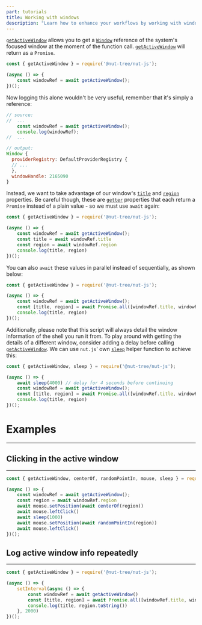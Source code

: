```yaml
---
part: tutorials
title: Working with windows
description: "Learn how to enhance your workflows by working with windows"
---
```


[`getActiveWindow`](https://nut-tree.github.io/apidoc/interfaces/window_api_interface.WindowApi.html#getActiveWindow) allows you to get a [`Window`](https://nut-tree.github.io/apidoc/classes/window_class.Window.html) reference of the system's focused window at the moment of the function call.
[`getActiveWindow`](https://nut-tree.github.io/apidoc/interfaces/window_api_interface.WindowApi.html#getActiveWindow) will return as a `Promise`.

```js {4}
const { getActiveWindow } = require('@nut-tree/nut-js');

(async () => {
    const windowRef = await getActiveWindow();
})();

```
Now logging this alone wouldn't be very useful, remember that it's simply a reference:

```js
// source:
//  ...
    const windowRef = await getActiveWindow();
    console.log(windowRef);
//  ...

// output:
Window {
  providerRegistry: DefaultProviderRegistry {
  // ...
  },
  windowHandle: 2165090
}
```

Instead, we want to take advantage of our window's [`title`](https://nut-tree.github.io/apidoc/classes/window_class.Window.html#title) and [`region`](https://nut-tree.github.io/apidoc/classes/window_class.Window.html#region) properties. Be careful though, these are [`getter`](https://developer.mozilla.org/en-US/docs/Web/JavaScript/Reference/Functions/get) properties that each return a `Promise` instead of a plain value - so we must use `await` again:

```js {5,6}
const { getActiveWindow } = require('@nut-tree/nut-js');

(async () => {
    const windowRef = await getActiveWindow();
    const title = await windowRef.title
    const region = await windowRef.region
    console.log(title, region)
})();
```

You can also `await` these values in parallel instead of sequentially, as shown below:

```js {5}
const { getActiveWindow } = require('@nut-tree/nut-js');

(async () => {
    const windowRef = await getActiveWindow();
    const [title, region] = await Promise.all([windowRef.title, windowRef.region])
    console.log(title, region)
})();
```

Additionally, please note that this script will always detail the window information of the shell you run it from. To play around with getting the details of a different window, consider adding a delay before calling [`getActiveWindow`](https://nut-tree.github.io/apidoc/interfaces/window_api_interface.WindowApi.html#getActiveWindow). We can use `nut.js`' own [`sleep`](https://nut-tree.github.io/apidoc/modules/sleep_function.html) helper function to achieve this:

```js {1,4}
const { getActiveWindow, sleep } = require('@nut-tree/nut-js');

(async () => {
    await sleep(4000) // delay for 4 seconds before continuing
    const windowRef = await getActiveWindow();
    const [title, region] = await Promise.all([windowRef.title, windowRef.region])
    console.log(title, region)
})();
```

# Examples

--- 


## Clicking in the active window

--- 

```js
const { getActiveWindow, centerOf, randomPointIn, mouse, sleep } = require('@nut-tree/nut-js');

(async () => {
    const windowRef = await getActiveWindow();
    const region = await windowRef.region
    await mouse.setPosition(await centerOf(region))
    await mouse.leftClick()
    await sleep(1000)
    await mouse.setPosition(await randomPointIn(region))
    await mouse.leftClick()
})();
```

## Log active window info repeatedly

--- 

```js
const { getActiveWindow } = require('@nut-tree/nut-js');

(async () => {
    setInterval(async () => {
        const windowRef = await getActiveWindow()
        const [title, region] = await Promise.all([windowRef.title, windowRef.region])
        console.log(title, region.toString())
    }, 2000)
})();
```
